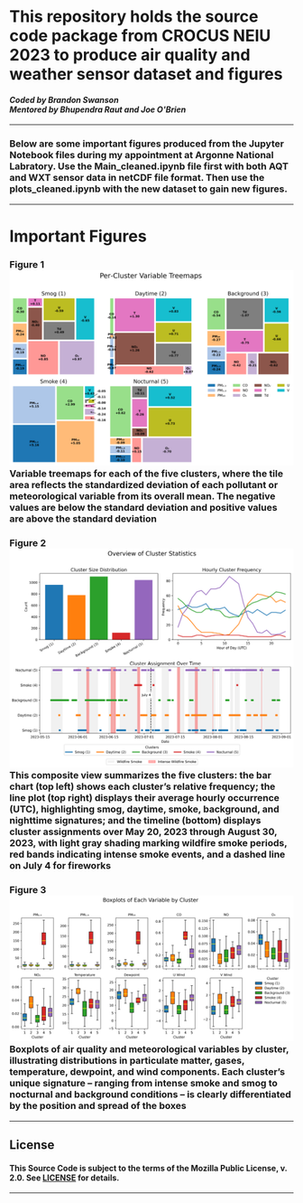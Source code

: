 # This repository holds the source code package from CROCUS NEIU 2023 to produce air quality and weather sensor dataset and figures
#### *Coded by Brandon Swanson<br>Mentored by Bhupendra Raut and Joe O'Brien*
-----------------
### Below are some important figures produced from the Jupyter Notebook files during my appointment at Argonne National Labratory. Use the Main_cleaned.ipynb file first with both AQT and WXT sensor data in netCDF file format. Then use the plots_cleaned.ipynb with the new dataset to gain new figures.
-----------------
# **Important Figures**
### Figure 1<br>![alt text](https://github.com/z3288/Chicago-Air-Quality-SULI/blob/main/Fig1.png "Figure 1")<br>Variable treemaps for each of the five clusters, where the tile area reflects the standardized deviation of each pollutant or meteorological variable from its overall mean. The negative values are below the standard deviation and positive values are above the standard deviation

### Figure 2<br>![alt text](https://github.com/z3288/Chicago-Air-Quality-SULI/blob/main/Fig2.png "Figure 2")<br>This composite view summarizes the five clusters: the bar chart (top left) shows each cluster’s relative frequency; the line plot (top right) displays their average hourly occurrence (UTC), highlighting smog, daytime, smoke, background, and nighttime signatures; and the timeline (bottom) displays cluster assignments over May 20, 2023 through August 30, 2023, with light gray shading marking wildfire smoke periods, red bands indicating intense smoke events, and a dashed line on July 4 for fireworks

### Figure 3<br>![alt text](https://github.com/z3288/Chicago-Air-Quality-SULI/blob/main/Fig3.png "Figure 3")<br>Boxplots of air quality and meteorological variables by cluster, illustrating distributions in particulate matter, gases, temperature, dewpoint, and wind components. Each cluster’s unique signature – ranging from intense smoke and smog to nocturnal and background conditions – is clearly differentiated by the position and spread of the boxes
-----------------
## License
#### This Source Code is subject to the terms of the Mozilla Public License, v. 2.0. See [LICENSE](https://github.com/z3288/Chicago-Air-Quality-SULI/blob/main/LICENSE "License") for details.
-----------------
